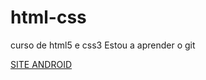 # html-css
 curso de html5 e css3
 Estou a aprender o git

 <a href="https://darionzita.github.io/html-css/exercicio/020">SITE ANDROID</a>